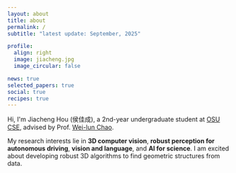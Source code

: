 ```yaml
---
layout: about
title: about
permalink: /
subtitle: "latest update: September, 2025"

profile:
  align: right
  image: jiacheng.jpg
  image_circular: false

news: true
selected_papers: true
social: true
recipes: true
---
```


Hi, I'm Jiacheng Hou (侯佳成), a 2nd-year undergraduate student at [OSU CSE](https://cse.osu.edu/), advised by Prof. [Wei-lun Chao](https://sites.google.com/view/wei-lun-harry-chao/home).

My research interests lie in **3D computer vision**, **robust perception for autonomous driving**, **vision and language**, and **AI for science**. I am excited about developing robust 3D algorithms to find geometric structures from data.
